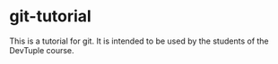# git-tutorial

This is a tutorial for git. It is intended to be used by the students of the DevTuple course.